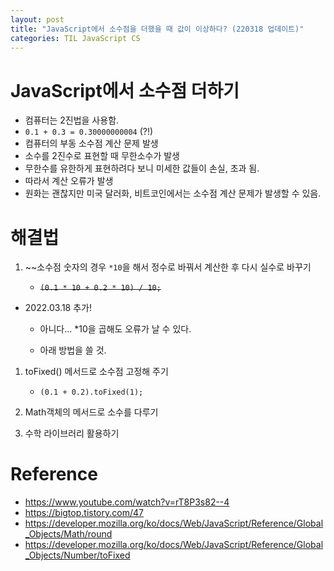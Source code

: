 ```yaml
---
layout: post
title: "JavaScript에서 소수점을 더했을 때 값이 이상하다? (220318 업데이트)"
categories: TIL JavaScript CS
---
```


# JavaScript에서 소수점 더하기

- 컴퓨터는 2진법을 사용함.
- `0.1 + 0.3 = 0.30000000004` (?!)
- 컴퓨터의 부동 소수점 계산 문제 발생
- 소수를 2진수로 표현할 때 무한소수가 발생
- 무한수를 유한하게 표현하려다 보니 미세한 값들이 손실, 초과 됨.
- 따라서 계산 오류가 발생
- 원화는 괜찮지만 미국 달러화, 비트코인에서는 소수점 계산 문제가 발생할 수 있음.

# 해결법

1. ~~소수점 숫자의 경우 `*10`을 해서 정수로 바꿔서 계산한 후 다시 실수로 바꾸기

   - ~~`(0.1 * 10 + 0.2 * 10) / 10;`~~

- 2022.03.18 추가!

  - 아니다... \*10을 곱해도 오류가 날 수 있다.

  - 아래 방법을 쓸 것.

1. toFixed() 메서드로 소수점 고정해 주기

   - `(0.1 + 0.2).toFixed(1);`

2. Math객체의 메서드로 소수를 다루기

3. 수학 라이브러리 활용하기

# Reference

- https://www.youtube.com/watch?v=rT8P3s82--4
- https://bigtop.tistory.com/47
- https://developer.mozilla.org/ko/docs/Web/JavaScript/Reference/Global_Objects/Math/round
- https://developer.mozilla.org/ko/docs/Web/JavaScript/Reference/Global_Objects/Number/toFixed
